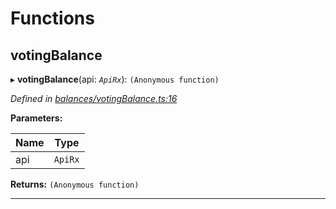 

# Functions

<a id="votingbalance"></a>

##  votingBalance

▸ **votingBalance**(api: *`ApiRx`*): `(Anonymous function)`

*Defined in [balances/votingBalance.ts:16](https://github.com/polkadot-js/api/blob/1edf7a0/packages/api-derive/src/balances/votingBalance.ts#L16)*

**Parameters:**

| Name | Type |
| ------ | ------ |
| api | `ApiRx` |

**Returns:** `(Anonymous function)`

___

